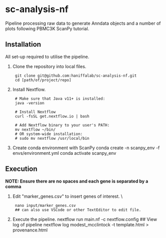 # sc-analysis-nf
Pipeline processing raw data to generate Anndata objects and a number of plots following PBMC3K ScanPy tutorial.

## Installation
All set-up required to utilise the pipeline. 

1. Clone the repository into local files.

        git clone git@github.com:haniffalab/sc-analysis-nf.git
        cd [path/of/project/repo]

2. Install Nextflow.

        # Make sure that Java v11+ is installed:
        java -version
 
        # Install Nextflow
        curl -fsSL get.nextflow.io | bash
 
        # Add Nextflow binary to your user's PATH:
        mv nextflow ~/bin/
        # OR system-wide installation:
        # sudo mv nextflow /usr/local/bin

3. Create conda environment with ScanPy
        conda create -n scanpy_env -f envs/environment.yml
        conda activate scanpy_env

## Execution
**NOTE: Ensure there are no spaces and each gene is separated by a comma**
1. Edit "marker_genes.csv" to insert genes of interest. \

        nano input/marker_genes.csv
        ## can also use VSCode or other TextEditor to edit file.

2. Execute the pipeline.
        nextflow run main.nf -c nextflow.config 
        ## View log of pipeline 
        nextflow log modest_mcclintock -t template.html > provenance.html
